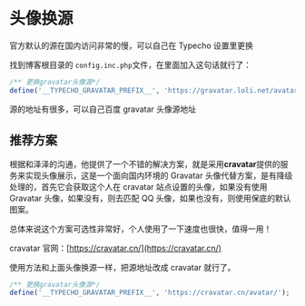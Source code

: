 <!--
 * @Author: mulingyuer
 * @Date: 2023-03-28 17:42:35
 * @LastEditTime: 2023-05-08 22:03:25
 * @LastEditors: mulingyuer
 * @Description: 头像换源
 * @FilePath: \Typecho_Theme_JJ\src\basic-config\avatar.md
 * 怎么可能会有bug！！！
-->

# 头像换源

官方默认的源在国内访问非常的慢，可以自己在 Typecho 设置里更换

找到博客根目录的 `config.inc.php`文件，在里面加入这句话就行了：

```php
/** 更换gravatar头像源*/
define('__TYPECHO_GRAVATAR_PREFIX__', 'https://gravatar.loli.net/avatar/');
```

源的地址有很多，可以自己百度 gravatar 头像源地址

## 推荐方案

根据和泽泽的沟通，他提供了一个不错的解决方案，就是采用**cravatar**提供的服务来实现头像展示，这是一个面向国内环境的 Gravatar 头像代替方案，是有降级处理的，首先它会获取这个人在 cravatar 站点设置的头像，如果没有使用 Gravatar 头像，如果没有，则去匹配 QQ 头像，如果也没有，则使用保底的默认图案。

总体来说这个方案可选性非常好，个人使用了一下速度也很快，值得一用！

cravatar 官网：[https://cravatar.cn/](https://cravatar.cn/)

使用方法和上面头像换源一样，把源地址改成 cravatar 就行了。

```php
/** 更换gravatar头像源*/
define('__TYPECHO_GRAVATAR_PREFIX__', 'https://cravatar.cn/avatar/');
```
